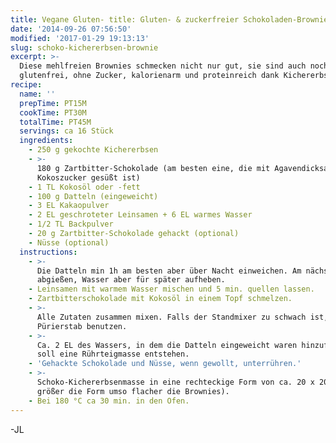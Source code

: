 ```yaml
---
title: Vegane Gluten- title: Gluten- & zuckerfreier Schokoladen-Brownie zuckerfreier Schokoladen-Brownie
date: '2014-09-26 07:56:50'
modified: '2017-01-29 19:13:13'
slug: schoko-kichererbsen-brownie
excerpt: >-
  Diese mehlfreien Brownies schmecken nicht nur gut, sie sind auch noch
  glutenfrei, ohne Zucker, kalorienarm und proteinreich dank Kichererbsen.
recipe:
  name: ''
  prepTime: PT15M
  cookTime: PT30M
  totalTime: PT45M
  servings: ca 16 Stück
  ingredients:
    - 250 g gekochte Kichererbsen
    - >-
      180 g Zartbitter-Schokolade (am besten eine, die mit Agavendicksaft oder
      Kokoszucker gesüßt ist)
    - 1 TL Kokosöl oder -fett
    - 100 g Datteln (eingeweicht)
    - 3 EL Kakaopulver
    - 2 EL geschroteter Leinsamen + 6 EL warmes Wasser
    - 1/2 TL Backpulver
    - 20 g Zartbitter-Schokolade gehackt (optional)
    - Nüsse (optional)
  instructions:
    - >-
      Die Datteln min 1h am besten aber über Nacht einweichen. Am nächsten Tag
      abgießen, Wasser aber für später aufheben.
    - Leinsamen mit warmem Wasser mischen und 5 min. quellen lassen.
    - Zartbitterschokolade mit Kokosöl in einem Topf schmelzen.
    - >-
      Alle Zutaten zusammen mixen. Falls der Standmixer zu schwach ist, einen
      Pürierstab benutzen.
    - >-
      Ca. 2 EL des Wassers, in dem die Datteln eingeweicht waren hinzufügen. Es
      soll eine Rührteigmasse entstehen.
    - 'Gehackte Schokolade und Nüsse, wenn gewollt, unterrühren.'
    - >-
      Schoko-Kichererbsenmasse in eine rechteckige Form von ca. 20 x 20 cm (umso
      größer die Form umso flacher die Brownies).
    - Bei 180 °C ca 30 min. in den Ofen.
---
```


\-JL
